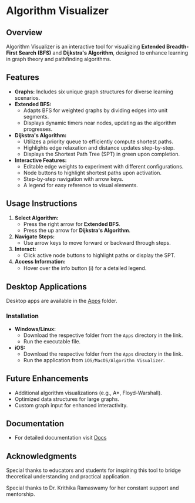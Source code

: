 # Algorithm Visualizer

## Overview
Algorithm Visualizer is an interactive tool for visualizing **Extended Breadth-First Search (BFS)** and **Dijkstra's Algorithm**, designed to enhance learning in graph theory and pathfinding algorithms.

## Features
- **Graphs:** Includes six unique graph structures for diverse learning scenarios.
- **Extended BFS:**
  - Adapts BFS for weighted graphs by dividing edges into unit segments.
  - Displays dynamic timers near nodes, updating as the algorithm progresses.
- **Dijkstra's Algorithm:**
  - Utilizes a priority queue to efficiently compute shortest paths.
  - Highlights edge relaxation and distance updates step-by-step.
  - Displays the Shortest Path Tree (SPT) in green upon completion.
- **Interactive Features:**
  - Editable edge weights to experiment with different configurations.
  - Node buttons to highlight shortest paths upon activation.
  - Step-by-step navigation with arrow keys.
  - A legend for easy reference to visual elements.

## Usage Instructions
1. **Select Algorithm:**
   - Press the right arrow for **Extended BFS**.
   - Press the up arrow for **Dijkstra's Algorithm**.
2. **Navigate Steps:**
   - Use arrow keys to move forward or backward through steps.
3. **Interact:**
   - Click active node buttons to highlight paths or display the SPT.
4. **Access Information:**
   - Hover over the info button (ℹ️) for a detailed legend.

## Desktop Applications
Desktop apps are available in the [Apps](https://drive.google.com/drive/folders/1AKTXVmAiH7ix8xX0iPxh3FovovEUhfgk?usp=drive_link) folder.  

### Installation
- **Windows/Linux:**
  - Download the respective folder from the `Apps` directory in the link.
  - Run the executable file.
- **iOS:**
  - Download the respective folder from the `Apps` directory in the link.
  - Run the application from `iOS/MacOS/Algorithm Visualizer`.

## Future Enhancements
- Additional algorithm visualizations (e.g., A*, Floyd-Warshall).
- Optimized data structures for large graphs.
- Custom graph input for enhanced interactivity.

## Documentation
- For detailed documentation visit [Docs](https://docs.google.com/document/d/1oCBGQ_taf2hb-Bvc7EgKaZaT95FaaAuf4MN0K7RNv8U/edit?usp=sharing)

## Acknowledgments
Special thanks to educators and students for inspiring this tool to bridge theoretical understanding and practical application.

Special thanks to Dr. Krithika Ramaswamy for her constant support and mentorship.

